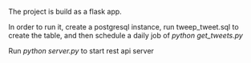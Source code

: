 The project is build as a flask app.

In order to run it, create a postgresql instance, run tweep_tweet.sql to create the table, and then schedule a daily job
 of *python get_tweets.py*
 
Run *python server.py* to start rest api server
